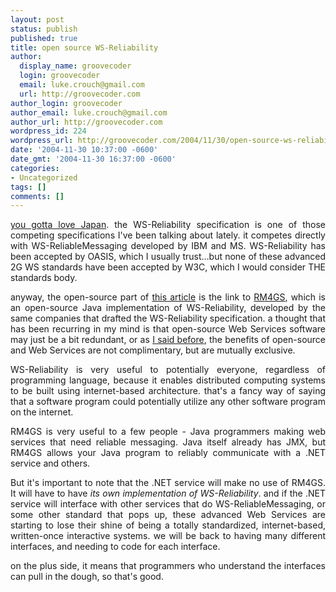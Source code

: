 ```yaml
---
layout: post
status: publish
published: true
title: open source WS-Reliability
author:
  display_name: groovecoder
  login: groovecoder
  email: luke.crouch@gmail.com
  url: http://groovecoder.com
author_login: groovecoder
author_email: luke.crouch@gmail.com
author_url: http://groovecoder.com
wordpress_id: 224
wordpress_url: http://groovecoder.com/2004/11/30/open-source-ws-reliability/
date: '2004-11-30 10:37:00 -0600'
date_gmt: '2004-11-30 16:37:00 -0600'
categories:
- Uncategorized
tags: []
comments: []
---
```

<div style="text-align: justify;"><a href="http://www.cbronline.com/article_news.asp?guid=36E2475C-CE8F-4305-8B87-02D4E6125A53">you gotta love Japan</a>. the WS-Reliability specification is one of those competing specifications I've been talking about lately. it competes directly with WS-ReliableMessaging developed by IBM and MS. WS-Reliability has been accepted by OASIS, which I usually trust...but none of these advanced 2G WS standards have been accepted by W3C, which I would consider THE standards body.</p>
<p>anyway, the open-source part of <a href="http://www.computerworld.com.au/index.php/id;574904090;fp;16;fpid;0">this article</a> is the link to <a href="http://businessgrid.ipa.go.jp/rm4gs/index-en.html">RM4GS</a>, which is an open-source Java implementation of WS-Reliability, developed by the same companies that drafted the WS-Reliability specification. a thought that has been recurring in my mind is that open-source Web Services software may just be a bit redundant, or as <a href="http://lukecrouch.blogspot.com/2004/11/this-somewhat-old-article-makes-great.html">I said before</a>, the benefits of open-source and Web Services are not complimentary, but are mutually exclusive.</p>
<p>WS-Reliability is very useful to potentially everyone, regardless of programming language, because it enables distributed computing systems to be built using internet-based architecture. that's a fancy way of saying that a software program could potentially utilize any other software program on the internet.</p>
<p>RM4GS is very useful to a few people - Java programmers making web services that need reliable messaging. Java itself already has JMX, but RM4GS allows your Java program to reliably communicate with a .NET service and others.</p>
<p>But it's important to note that the .NET service will make no use of RM4GS. It will have to have<span style="font-style: italic;"> its own implementation of WS-Reliability</span>. and if the .NET service will interface with other services that do WS-ReliableMessaging, or some other standard that pops up, these advanced Web Services are starting to lose their shine of being a totally standardized, internet-based, written-once interactive systems. we will be back to having many different interfaces, and needing to code for each interface.</p>
<p>on the plus side, it means that programmers who understand the interfaces can pull in the dough, so that's good.<br />
</div>

